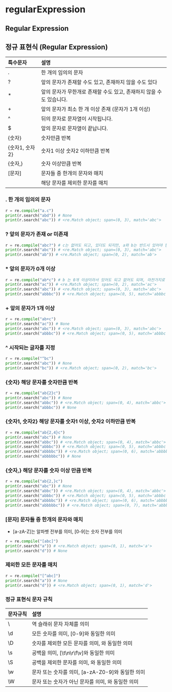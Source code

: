 # regularExpression

## Regular Expression

## 정규 표현식 \(Regular Expression\)

| 특수문자 | 설명 |
| :--- | :--- |
| . | 한 개의 임의의 문자 |
| ? | 앞의 문자가 존재할 수도 있고, 존재하지 않을 수도 있다 |
| \* | 앞의 문자가 무한개로 존재할 수도 있고, 존재하지 않을 수도 있습니다. |
| + | 앞의 문자가 최소 한 개 이상 존재 \(문자가 1개 이상\) |
| ^ | 뒤의 문자로 문자열이 시작됩니다. |
| $ | 앞의 문자로 문자열이 끝납니다. |
| {숫자} | 숫자만큼 반복 |
| {숫자1, 숫자2} | 숫자1 이상 숫자2 이하만큼 반복 |
| {숫자,} | 숫자 이상만큼 반복 |
| \[문자\] | 문자들 중 한개의 문자와 매치 |
|  | 해당 문자를 제외한 문자를 매치 |

### . 한 개의 임의의 문자

```python
r = re.compile("a.c")
print(r.search("abd")) # None
print(r.search("abc")) # <re.Match object; span=(0, 3), match='abc'>
```

### ? 앞의 문자가 존재 or 미존재

```python
r = re.compile("abc?") # c는 없어도 되고, 있더도 되지만, a와 b는 반드시 있어야 한다. 이때 abc는 하나만 존재해야 한다
print(r.search("abc")) # <re.Match object; span=(0, 3), match='abc'>
print(r.search("ab")) # <re.Match object; span=(0, 2), match='ab'>
```

### \* 앞의 문자가 0개 이상

```python
r = re.compile("ab*c") # b 는 0개 이상이라서 있어도 되고 없어도 되며, 마찬가지로 b를 제외한 a c는 하나만 존재 
print(r.search("ac")) # <re.Match object; span=(0, 2), match='ac'>
print(r.search("abc")) # <re.Match object; span=(0, 3), match='abc'>
print(r.search("abbbc")) # <re.Match object; span=(0, 5), match='abbbc'>
```

### + 앞의 문자가 1개 이상

```python
r = re.compile("ab+c")
print(r.search("ac")) # None
print(r.search("abc")) # <re.Match object; span=(0, 3), match='abc'>
print(r.search("abbbc")) # <re.Match object; span=(0, 5), match='abbbc'>
```

### ^ 시작되는 글자를 지정

```python
r = re.compile("^bc")
print(r.search("abc")) # None
print(r.search("bc")) # <re.Match object; span=(0, 2), match='bc'>
```

### {숫자} 해당 문자를 숫자만큼 반복

```python
r = re.compile("ab{2}c")
print(r.search("abc")) # None
print(r.search("abbc")) # <re.Match object; span=(0, 4), match='abbc'>
print(r.search("abbbc")) # None
```

### {숫자1, 숫자2} 해당 문자를 숫자1 이상, 숫자2 이하만큼 반복

```python
r = re.compile("ab{2,4}c")
print(r.search("abc")) # None
print(r.search("abbc")) # <re.Match object; span=(0, 4), match='abbc'>
print(r.search("abbbc")) # <re.Match object; span=(0, 5), match='abbbc'>
print(r.search("abbbbc")) # <re.Match object; span=(0, 6), match='abbbbc'>
print(r.search("abbbbbc")) # None
```

### {숫자,} 해당 문자를 숫자 이상 만큼 반복

```python
r = re.compile("ab{2,}c")
print(r.search("abc")) # None
print(r.search("abbc")) # <re.Match object; span=(0, 4), match='abbc'>
print(r.search("abbbc")) # <re.Match object; span=(0, 5), match='abbbc'>
print(r.search("abbbbc")) # <re.Match object; span=(0, 6), match='abbbbc'>
print(r.search("abbbbbc")) # <re.Match object; span=(0, 7), match='abbbbbc'>
```

### \[문자\] 문자들 중 한개의 문자와 매치

* \[a-zA-Z\]는 알파벳 전부를 의미, \[0-9\]는 숫자 전부를 의미

```python
r = re.compile("[abc]")
print(r.search("a")) # <re.Match object; span=(0, 1), match='a'>
print(r.search("d")) # None
```

###  제외한 모든 문자를 매치

```python
r = re.compile("[^abc]")
print(r.search("a")) # None
print(r.search("d")) # <re.Match object; span=(0, 1), match='d'>
```

### 정규 표현식 문자 규칙

| 문자규칙 | 설명 |
| :--- | :--- |
| \ | 역 슬래쉬 문자 자체를 의미 |
| \d | 모든 숫자를 의미, \[0-9\]와 동일한 의미 |
| \D | 숫자를 제외한 모든 문자를 의미, 와 동일한 의미 |
| \s | 공백을 의미, \[\t\n\r\f\v\]와 동일한 의미 |
| \S | 공백을 제외한 문자를 의미, 와 동일한 의미 |
| \w | 문자 또는 숫자를 의미, \[a-zA-Z0-9\]와 동일한 의미 |
| \W | 문자 또는 숫자가 아닌 문자를 의미, 와 동일한 의미 |

